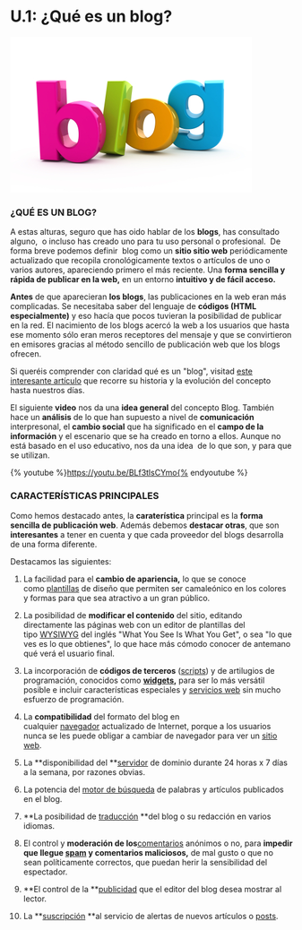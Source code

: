 # U.1: ¿Qué es un blog?


![Fig 1.3 http://edudemic.com/wp-content/uploads/2012/08/blog.jpg Licencia Creative Commons](img/blogentrada2.jpg)

### ¿QUÉ ES UN BLOG?

A estas alturas, seguro que has oido hablar de los **blogs**, has consultado alguno,  o incluso has creado uno para tu uso personal o profesional.  De forma breve podemos definir  blog como un **sitio sitio web** periódicamente actualizado que recopila cronológicamente textos o artículos de uno o varios autores, apareciendo primero el más reciente. Una **forma sencilla y rápida de publicar en la web,** en un entorno **intuitivo y de fácil acceso.**

**Antes** de que aparecieran **los blogs**, las publicaciones en la web eran más complicadas. Se necesitaba saber del lenguaje de **códigos (HTML especialmente)** y eso hacía que pocos tuvieran la posibilidad de publicar en la red. El nacimiento de los blogs acercó la web a los usuarios que hasta ese momento sólo eran meros receptores del mensaje y que se convirtieron en emisores gracias al método sencillo de publicación web que los blogs ofrecen.

Si queréis comprender con claridad qué es un "blog", visitad [este interesante artículo](http://es.wikipedia.org/wiki/Blog) que recorre su historia y la evolución del concepto hasta nuestros días.

El siguiente **video** nos da una **idea general** del concepto Blog. También hace un **análisis** de lo que han supuesto a nivel de **comunicación** interpresonal, el **cambio social** que ha significado en el **campo de la información** y el escenario que se ha creado en torno a ellos. Aunque no está basado en el uso educativo, nos da una idea  de lo que son, y para que se utilizan.

{% youtube %}https://youtu.be/BLf3tlsCYmo{% endyoutube %}

### CARACTERÍSTICAS PRINCIPALES

Como hemos destacado antes, la **caraterística** principal es la **forma sencilla de publicación web**. Además debemos **destacar otras**, que son **interesantes** a tener en cuenta y que cada proveedor del blogs desarrolla de una forma diferente.

Destacamos las siguientes:

1. La facilidad para el **cambio de apariencia,** lo que se conoce como [plantillas](http://es.wikipedia.org/wiki/Plantillas) de diseño que permiten ser camaleónico en los colores y formas para que sea atractivo a un gran público.

2. La posibilidad de **modificar el contenido** del sitio, editando directamente las páginas web con un editor de plantillas del tipo [WYSIWYG](http://es.wikipedia.org/wiki/WYSIWYG) del inglés "What You See Is What You Get", o sea "lo que ves es lo que obtienes", lo que hace más cómodo conocer de antemano qué verá el usuario final.

3. La incorporación de **códigos de terceros** ([scripts](http://es.wikipedia.org/wiki/Script_(inform%C3%A1tica))) y de artilugios de programación, conocidos como **[widgets](http://es.wikipedia.org/wiki/Widget),** para ser lo más versátil posible e incluir características especiales y [servicios web](http://es.wikipedia.org/wiki/Servicios_Web) sin mucho esfuerzo de programación.

4. La **compatibilidad** del formato del blog en cualquier [navegador](http://es.wikipedia.org/wiki/Navegador_web) actualizado de Internet, porque a los usuarios nunca se les puede obligar a cambiar de navegador para ver un [sitio web](http://es.wikipedia.org/wiki/Sitio_web).

5. La **disponibilidad del **[servidor](http://es.wikipedia.org/wiki/Servidor) de dominio durante 24 horas x 7 días a la semana, por razones obvias.

6. La potencia del [motor de búsqueda](http://es.wikipedia.org/wiki/Buscador) de palabras y artículos publicados en el blog.

7. **La posibilidad de [traducción](http://es.wikipedia.org/wiki/Traducci%C3%B3n) **del blog o su redacción en varios idiomas.

8. El control y **moderación de los**[comentarios](http://es.wikipedia.org/wiki/Comentario_(programaci%C3%B3n_de_computadores)) anónimos o no, para **impedir que llegue [spam](http://es.wikipedia.org/wiki/Spam) y comentarios maliciosos,** de mal gusto o que no sean políticamente correctos, que puedan herir la sensibilidad del espectador.

9. **El control de la **[publicidad](http://es.wikipedia.org/wiki/Publicidad) que el editor del blog desea mostrar al lector.

10. La **[suscripción](http://es.wikipedia.org/wiki/Suscripci%C3%B3n) **al servicio de alertas de nuevos artículos o [posts](http://es.wikipedia.org/wiki/Top-posting).  
  


